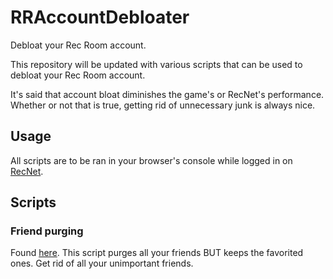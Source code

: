 # RRAccountDebloater
Debloat your Rec Room account.

This repository will be updated with various scripts that can be used to debloat your Rec Room account.

It's said that account bloat diminishes the game's or RecNet's performance. Whether or not that is true, getting rid of unnecessary junk is always nice.

## Usage
All scripts are to be ran in your browser's console while logged in on [RecNet](https://rec.net). 

## Scripts
### Friend purging
Found [here](https://github.com/Jegarde/RRAccountDebloater/blob/main/friend_purge.js).
This script purges all your friends BUT keeps the favorited ones. Get rid of all your unimportant friends.
